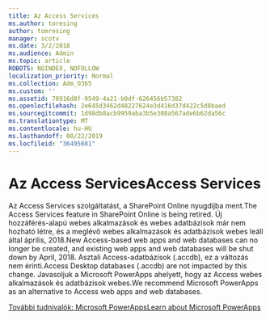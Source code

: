 ```yaml
---
title: Az Access Services
ms.author: toresing
author: tomresing
manager: scotv
ms.date: 3/2/2018
ms.audience: Admin
ms.topic: article
ROBOTS: NOINDEX, NOFOLLOW
localization_priority: Normal
ms.collection: Adm_O365
ms.custom: ''
ms.assetid: 78916d8f-9549-4a21-b0df-626456b57382
ms.openlocfilehash: 2e645d3462d48227624e3d416d37d422c5d8baed
ms.sourcegitcommit: 1d98db8acb9959aba3b5e308a567ade6b62da56c
ms.translationtype: MT
ms.contentlocale: hu-HU
ms.lasthandoff: 08/22/2019
ms.locfileid: "36495681"
---
```

# <a name="access-services"></a><span data-ttu-id="f84cd-102">Az Access Services</span><span class="sxs-lookup"><span data-stu-id="f84cd-102">Access Services</span></span>

<span data-ttu-id="f84cd-103">Az Access Services szolgáltatást, a SharePoint Online nyugdíjba ment.</span><span class="sxs-lookup"><span data-stu-id="f84cd-103">The Access Services feature in SharePoint Online is being retired.</span></span> <span data-ttu-id="f84cd-104">Új hozzáférés-alapú webes alkalmazások és webes adatbázisok már nem hozható létre, és a meglévő webes alkalmazások és adatbázisok webes leáll által április, 2018.</span><span class="sxs-lookup"><span data-stu-id="f84cd-104">New Access-based web apps and web databases can no longer be created, and existing web apps and web databases will be shut down by April, 2018.</span></span> <span data-ttu-id="f84cd-105">Asztali Access-adatbázisok (.accdb), ez a változás nem érinti.</span><span class="sxs-lookup"><span data-stu-id="f84cd-105">Access Desktop databases (.accdb) are not impacted by this change.</span></span> <span data-ttu-id="f84cd-106">Javasoljuk a Microsoft PowerApps ahelyett, hogy az Access webes alkalmazások és adatbázisok webes.</span><span class="sxs-lookup"><span data-stu-id="f84cd-106">We recommend Microsoft PowerApps as an alternative to Access web apps and web databases.</span></span> 
  
[<span data-ttu-id="f84cd-107">További tudnivalók: Microsoft PowerApps</span><span class="sxs-lookup"><span data-stu-id="f84cd-107">Learn about Microsoft PowerApps</span></span>](https://powerapps.microsoft.com/)
  